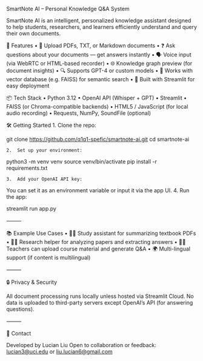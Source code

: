 SmartNote AI – Personal Knowledge Q&A System

SmartNote AI is an intelligent, personalized knowledge assistant designed to help students, researchers, and learners efficiently understand and query their own documents.

🚀 Features
	•	📄 Upload PDFs, TXT, or Markdown documents
	•	❓ Ask questions about your documents — get answers instantly
	•	🗣️ Voice input (via WebRTC or HTML-based recorder)
	•	🌐 Knowledge graph preview (for document insights)
	•	🔍 Supports GPT-4 or custom models
	•	🧠 Works with vector database (e.g. FAISS) for semantic search
	•	🧪 Built with Streamlit for easy deployment

📦 Tech Stack
	•	Python 3.12
	•	OpenAI API (Whisper + GPT)
	•	Streamlit
	•	FAISS (or Chroma-compatible backends)
	•	HTML5 / JavaScript (for local audio recording)
	•	Requests, NumPy, SoundFile (optional)

🛠️ Getting Started
	1.	Clone the repo:

git clone https://github.com/q1q1-spefic/smartnote-ai.git
cd smartnote-ai

	2.	Set up your environment:

python3 -m venv venv
source venv/bin/activate
pip install -r requirements.txt

	3.	Add your OpenAI API key:

You can set it as an environment variable or input it via the app UI.
	4.	Run the app:

streamlit run app.py



⸻

📚 Example Use Cases
	•	🧑‍🎓 Study assistant for summarizing textbook PDFs
	•	👩‍🔬 Research helper for analyzing papers and extracting answers
	•	🧑‍🏫 Teachers can upload course material and generate Q&A
	•	🌍 Multi-lingual support (if content is multilingual)

⸻

🔒 Privacy & Security

All document processing runs locally unless hosted via Streamlit Cloud. No data is uploaded to third-party servers except OpenAI’s API (for answering questions).

⸻

💬 Contact

Developed by Lucian Liu
Open to collaboration or feedback: lucian3@uci.edu or liu.lucian6@gmail.com

